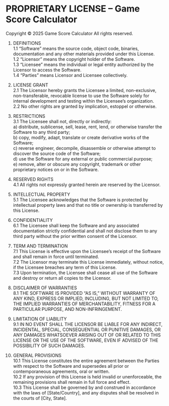 # PROPRIETARY LICENSE – Game Score Calculator

Copyright © 2025 Game Score Calculator
All rights reserved.

1. DEFINITIONS  
   1.1 “Software” means the source code, object code, binaries, documentation and any other materials provided under this License.  
   1.2 “Licensor” means the copyright holder of the Software.  
   1.3 “Licensee” means the individual or legal entity authorized by the Licensor to access the Software.  
   1.4 “Parties” means Licensor and Licensee collectively.

2. LICENSE GRANT  
   2.1 The Licensor hereby grants the Licensee a limited, non-exclusive, non-transferable, revocable license to use the Software solely for internal development and testing within the Licensee’s organization.  
   2.2 No other rights are granted by implication, estoppel or otherwise.

3. RESTRICTIONS  
   3.1 The Licensee shall not, directly or indirectly:  
    a) distribute, sublicense, sell, lease, rent, lend, or otherwise transfer the Software to any third party;  
    b) copy, modify, adapt, translate or create derivative works of the Software;  
    c) reverse engineer, decompile, disassemble or otherwise attempt to discover the source code of the Software;  
    d) use the Software for any external or public commercial purpose;  
    e) remove, alter or obscure any copyright, trademark or other proprietary notices on or in the Software.

4. RESERVED RIGHTS  
   4.1 All rights not expressly granted herein are reserved by the Licensor.

5. INTELLECTUAL PROPERTY  
   5.1 The Licensee acknowledges that the Software is protected by intellectual property laws and that no title or ownership is transferred by this License.

6. CONFIDENTIALITY  
   6.1 The Licensee shall keep the Software and any associated documentation strictly confidential and shall not disclose them to any third party without the prior written consent of the Licensor.

7. TERM AND TERMINATION  
   7.1 This License is effective upon the Licensee’s receipt of the Software and shall remain in force until terminated.  
   7.2 The Licensor may terminate this License immediately, without notice, if the Licensee breaches any term of this License.  
   7.3 Upon termination, the Licensee shall cease all use of the Software and destroy or return all copies to the Licensor.

8. DISCLAIMER OF WARRANTIES  
   8.1 THE SOFTWARE IS PROVIDED “AS IS,” WITHOUT WARRANTY OF ANY KIND, EXPRESS OR IMPLIED, INCLUDING, BUT NOT LIMITED TO, THE IMPLIED WARRANTIES OF MERCHANTABILITY, FITNESS FOR A PARTICULAR PURPOSE, AND NON-INFRINGEMENT.

9. LIMITATION OF LIABILITY  
   9.1 IN NO EVENT SHALL THE LICENSOR BE LIABLE FOR ANY INDIRECT, INCIDENTAL, SPECIAL, CONSEQUENTIAL OR PUNITIVE DAMAGES, OR ANY DAMAGES WHATSOEVER ARISING OUT OF OR RELATED TO THIS LICENSE OR THE USE OF THE SOFTWARE, EVEN IF ADVISED OF THE POSSIBILITY OF SUCH DAMAGES.

10. GENERAL PROVISIONS  
    10.1 This License constitutes the entire agreement between the Parties with respect to the Software and supersedes all prior or contemporaneous agreements, oral or written.  
    10.2 If any provision of this License is held invalid or unenforceable, the remaining provisions shall remain in full force and effect.  
    10.3 This License shall be governed by and construed in accordance with the laws of [State/Country], and any disputes shall be resolved in the courts of [City, State].

